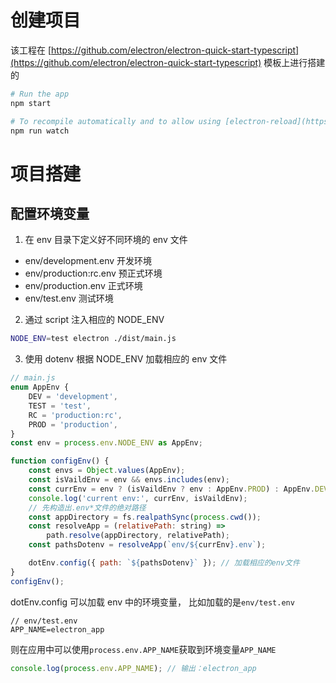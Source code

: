 # 创建项目

该工程在 [https://github.com/electron/electron-quick-start-typescript](https://github.com/electron/electron-quick-start-typescript) 模板上进行搭建的

```bash
# Run the app
npm start

# To recompile automatically and to allow using [electron-reload](https://github.com/yan-foto/electron-reload), run this in a separate terminal:
npm run watch
```

# 项目搭建

## 配置环境变量

1. 在 env 目录下定义好不同环境的 env 文件

-   env/development.env 开发环境
-   env/production:rc.env 预正式环境
-   env/production.env 正式环境
-   env/test.env 测试环境

2. 通过 script 注入相应的 NODE_ENV

```bash
NODE_ENV=test electron ./dist/main.js
```

3. 使用 dotenv 根据 NODE_ENV 加载相应的 env 文件

```javascript
// main.js
enum AppEnv {
    DEV = 'development',
    TEST = 'test',
    RC = 'production:rc',
    PROD = 'production',
}
const env = process.env.NODE_ENV as AppEnv;

function configEnv() {
    const envs = Object.values(AppEnv);
    const isVaildEnv = env && envs.includes(env);
    const currEnv = env ? (isVaildEnv ? env : AppEnv.PROD) : AppEnv.DEV;
    console.log('current env:', currEnv, isVaildEnv);
    // 先构造出.env*文件的绝对路径
    const appDirectory = fs.realpathSync(process.cwd());
    const resolveApp = (relativePath: string) =>
        path.resolve(appDirectory, relativePath);
    const pathsDotenv = resolveApp(`env/${currEnv}.env`);

    dotEnv.config({ path: `${pathsDotenv}` }); // 加载相应的env文件
}
configEnv();
```

dotEnv.config 可以加载 env 中的环境变量， 比如加载的是`env/test.env`

```
// env/test.env
APP_NAME=electron_app
```

则在应用中可以使用`process.env.APP_NAME`获取到环境变量`APP_NAME`

```javascript
console.log(process.env.APP_NAME); // 输出：electron_app
```
